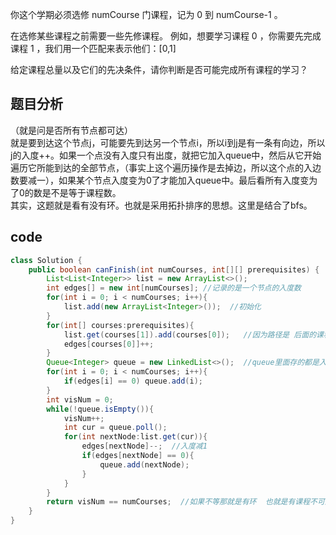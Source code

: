 你这个学期必须选修 numCourse 门课程，记为 0 到 numCourse-1 。

在选修某些课程之前需要一些先修课程。 例如，想要学习课程 0 ，你需要先完成课程 1 ，我们用一个匹配来表示他们：[0,1]

给定课程总量以及它们的先决条件，请你判断是否可能完成所有课程的学习？

## 题目分析
（就是问是否所有节点都可达）<br/>
就是要到达这个节点j，可能要先到达另一个节点i，所以i到j是有一条有向边，所以j的入度++。如果一个点没有入度只有出度，就把它加入queue中，然后从它开始遍历它所能到达的全部节点，（事实上这个遍历操作是去掉边，所以这个点的入边数要减一），如果某个节点入度变为0了才能加入queue中。最后看所有入度变为了0的数是不是等于课程数。<br/>
其实，这题就是看有没有环。也就是采用拓扑排序的思想。这里是结合了bfs。

## code
```java
class Solution {
    public boolean canFinish(int numCourses, int[][] prerequisites) {
        List<List<Integer>> list = new ArrayList<>();
        int edges[] = new int[numCourses]; //记录的是一个节点的入度数
        for(int i = 0; i < numCourses; i++){
            list.add(new ArrayList<Integer>());  //初始化
        }
        for(int[] courses:prerequisites){
            list.get(courses[1]).add(courses[0]);   //因为路径是 后面的课程-->前面的课程  记录这个节点能到达的所有点
            edges[courses[0]]++;
        }
        Queue<Integer> queue = new LinkedList<>();  //queue里面存的都是入度变为0的节点
        for(int i = 0; i < numCourses; i++){
            if(edges[i] == 0) queue.add(i);
        }
        int visNum = 0;
        while(!queue.isEmpty()){
            visNum++;
            int cur = queue.poll();
            for(int nextNode:list.get(cur)){
                edges[nextNode]--;  //入度减1
                if(edges[nextNode] == 0){
                    queue.add(nextNode);
                }
            }
        }
        return visNum == numCourses;  //如果不等那就是有环  也就是有课程不可达
    }
}
```
